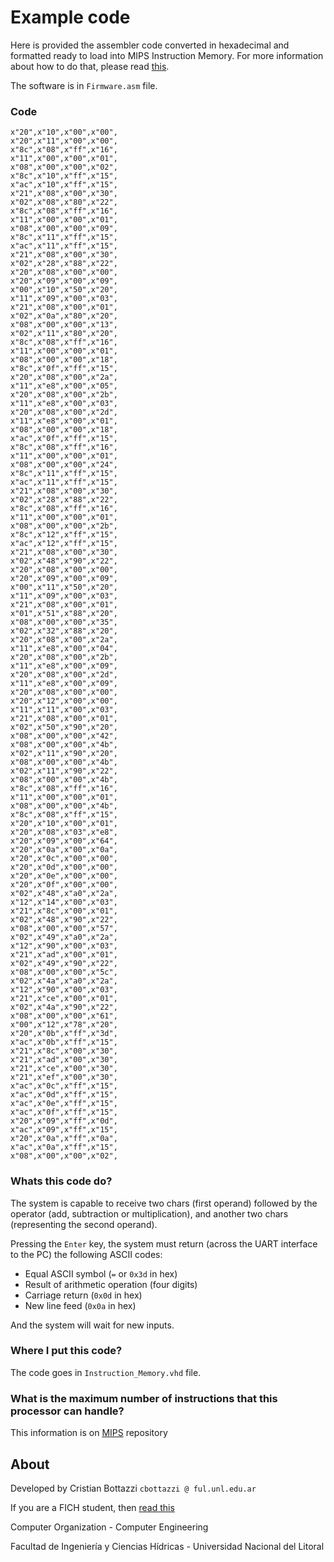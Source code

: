 # Example code
Here is provided the assembler code converted in hexadecimal and formatted ready to load into MIPS Instruction Memory.
For more information about how to do that, please read [this][mips].

The software is in `Firmware.asm` file.

### Code
```hexadecimal
x"20",x"10",x"00",x"00",
x"20",x"11",x"00",x"00",
x"8c",x"08",x"ff",x"16",
x"11",x"00",x"00",x"01",
x"08",x"00",x"00",x"02",
x"8c",x"10",x"ff",x"15",
x"ac",x"10",x"ff",x"15",
x"21",x"08",x"00",x"30",
x"02",x"08",x"80",x"22",
x"8c",x"08",x"ff",x"16",
x"11",x"00",x"00",x"01",
x"08",x"00",x"00",x"09",
x"8c",x"11",x"ff",x"15",
x"ac",x"11",x"ff",x"15",
x"21",x"08",x"00",x"30",
x"02",x"28",x"88",x"22",
x"20",x"08",x"00",x"00",
x"20",x"09",x"00",x"09",
x"00",x"10",x"50",x"20",
x"11",x"09",x"00",x"03",
x"21",x"08",x"00",x"01",
x"02",x"0a",x"80",x"20",
x"08",x"00",x"00",x"13",
x"02",x"11",x"80",x"20",
x"8c",x"08",x"ff",x"16",
x"11",x"00",x"00",x"01",
x"08",x"00",x"00",x"18",
x"8c",x"0f",x"ff",x"15",
x"20",x"08",x"00",x"2a",
x"11",x"e8",x"00",x"05",
x"20",x"08",x"00",x"2b",
x"11",x"e8",x"00",x"03",
x"20",x"08",x"00",x"2d",
x"11",x"e8",x"00",x"01",
x"08",x"00",x"00",x"18",
x"ac",x"0f",x"ff",x"15",
x"8c",x"08",x"ff",x"16",
x"11",x"00",x"00",x"01",
x"08",x"00",x"00",x"24",
x"8c",x"11",x"ff",x"15",
x"ac",x"11",x"ff",x"15",
x"21",x"08",x"00",x"30",
x"02",x"28",x"88",x"22",
x"8c",x"08",x"ff",x"16",
x"11",x"00",x"00",x"01",
x"08",x"00",x"00",x"2b",
x"8c",x"12",x"ff",x"15",
x"ac",x"12",x"ff",x"15",
x"21",x"08",x"00",x"30",
x"02",x"48",x"90",x"22",
x"20",x"08",x"00",x"00",
x"20",x"09",x"00",x"09",
x"00",x"11",x"50",x"20",
x"11",x"09",x"00",x"03",
x"21",x"08",x"00",x"01",
x"01",x"51",x"88",x"20",
x"08",x"00",x"00",x"35",
x"02",x"32",x"88",x"20",
x"20",x"08",x"00",x"2a",
x"11",x"e8",x"00",x"04",
x"20",x"08",x"00",x"2b",
x"11",x"e8",x"00",x"09",
x"20",x"08",x"00",x"2d",
x"11",x"e8",x"00",x"09",
x"20",x"08",x"00",x"00",
x"20",x"12",x"00",x"00",
x"11",x"11",x"00",x"03",
x"21",x"08",x"00",x"01",
x"02",x"50",x"90",x"20",
x"08",x"00",x"00",x"42",
x"08",x"00",x"00",x"4b",
x"02",x"11",x"90",x"20",
x"08",x"00",x"00",x"4b",
x"02",x"11",x"90",x"22",
x"08",x"00",x"00",x"4b",
x"8c",x"08",x"ff",x"16",
x"11",x"00",x"00",x"01",
x"08",x"00",x"00",x"4b",
x"8c",x"08",x"ff",x"15",
x"20",x"10",x"00",x"01",
x"20",x"08",x"03",x"e8",
x"20",x"09",x"00",x"64",
x"20",x"0a",x"00",x"0a",
x"20",x"0c",x"00",x"00",
x"20",x"0d",x"00",x"00",
x"20",x"0e",x"00",x"00",
x"20",x"0f",x"00",x"00",
x"02",x"48",x"a0",x"2a",
x"12",x"14",x"00",x"03",
x"21",x"8c",x"00",x"01",
x"02",x"48",x"90",x"22",
x"08",x"00",x"00",x"57",
x"02",x"49",x"a0",x"2a",
x"12",x"90",x"00",x"03",
x"21",x"ad",x"00",x"01",
x"02",x"49",x"90",x"22",
x"08",x"00",x"00",x"5c",
x"02",x"4a",x"a0",x"2a",
x"12",x"90",x"00",x"03",
x"21",x"ce",x"00",x"01",
x"02",x"4a",x"90",x"22",
x"08",x"00",x"00",x"61",
x"00",x"12",x"78",x"20",
x"20",x"0b",x"ff",x"3d",
x"ac",x"0b",x"ff",x"15",
x"21",x"8c",x"00",x"30",
x"21",x"ad",x"00",x"30",
x"21",x"ce",x"00",x"30",
x"21",x"ef",x"00",x"30",
x"ac",x"0c",x"ff",x"15",
x"ac",x"0d",x"ff",x"15",
x"ac",x"0e",x"ff",x"15",
x"ac",x"0f",x"ff",x"15",
x"20",x"09",x"ff",x"0d",
x"ac",x"09",x"ff",x"15",
x"20",x"0a",x"ff",x"0a",
x"ac",x"0a",x"ff",x"15",
x"08",x"00",x"00",x"02",
```


### Whats this code do?
The system is capable to receive two chars (first operand) followed by the operator (add, subtraction or multiplication), and another two chars (representing the second operand).

Pressing the `Enter` key, the system must return (across the UART interface to the PC) the following ASCII codes:
  - Equal ASCII symbol (`=` or `0x3d` in hex)
  - Result of arithmetic operation (four digits)
  - Carriage return (`0x0d` in hex)
  - New line feed (`0x0a` in hex)

And the system will wait for new inputs.

### Where I put this code?
The code goes in `Instruction_Memory.vhd` file.

### What is the maximum number of instructions that this processor can handle?
This information is on [MIPS] repository


About
----
Developed by Cristian Bottazzi  `cbottazzi @ ful.unl.edu.ar`

If you are a FICH student, then [read this][fich]

Computer Organization - Computer Engineering

Facultad de Ingeniería y Ciencias Hídricas - Universidad Nacional del Litoral


[//]: # (These are reference links used in the body of this note and get stripped out when the markdown processor does its job. There is no need to format nicely because it shouldn't be seen. Thanks SO - http://stackoverflow.com/questions/4823468/store-comments-in-markdown-syntax)


   [digilent]: <https://reference.digilentinc.com/_media/basys2:basys2_rm.pdf>
   [fpga]: <https://en.wikipedia.org/wiki/Field-programmable_gate_array>
   [xilinx]: <https://www.xilinx.com/products/design-tools/ise-design-suite/ise-webpack.html>
   [mars]: <http://courses.missouristate.edu/kenvollmar/mars/>
   [fich]: <http://github.com/cristian1604/mips/blob/master/img/FICH_note.md>
   [mips]: <http://github.com/cristian1604/mips>
